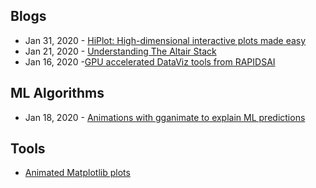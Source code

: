 ## Blogs
- Jan 31, 2020 - [HiPlot: High-dimensional interactive plots made easy](https://ai.facebook.com/blog/hiplot-high-dimensional-interactive-plots-made-easy/)
- Jan 21, 2020 - [Understanding The Altair Stack](https://eitanlees.github.io/altair-stack/)
- Jan 16, 2020 -[GPU accelerated DataViz tools from RAPIDSAI](https://medium.com/rapids-ai/data-to-dashboard-80681f946180#cid=av01_so-twit_en-us)

## ML Algorithms
- Jan 18, 2020 - [Animations with gganimate to explain ML predictions](https://twitter.com/ryanpholbrook/status/1218526167961088000)

## Tools
- [Animated Matplotlib plots](https://github.com/jwkvam/celluloid/)